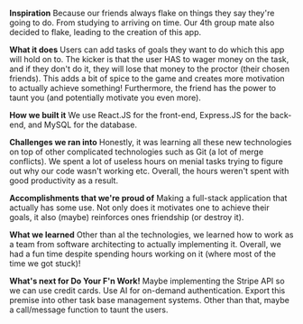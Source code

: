 **Inspiration**
Because our friends always flake on things they say they're going to do. From studying to arriving on time. Our 4th group mate also decided to flake, leading to the creation of this app.

**What it does**
Users can add tasks of goals they want to do which this app will hold on to. The kicker is that the user HAS to wager money on the task, and if they don't do it, they will lose that money to the proctor (their chosen friends). This adds a bit of spice to the game and creates more motivation to actually achieve something! Furthermore, the friend has the power to taunt you (and potentially motivate you even more).

**How we built it**
We use React.JS for the front-end, Express.JS for the back-end, and MySQL for the database.

**Challenges we ran into**
Honestly, it was learning all these new technologies on top of other complicated technologies such as Git (a lot of merge conflicts). We spent a lot of useless hours on menial tasks trying to figure out why our code wasn't working etc. Overall, the hours weren't spent with good productivity as a result.

**Accomplishments that we're proud of**
Making a full-stack application that actually has some use. Not only does it motivates one to achieve their goals, it also (maybe) reinforces ones friendship (or destroy it).

**What we learned**
Other than al the technologies, we learned how to work as a team from software architecting to actually implementing it. Overall, we had a fun time despite spending hours working on it (where most of the time we got stuck)!

**What's next for Do Your F'n Work!**
Maybe implementing the Stripe API so we can use credit cards. Use AI for on-demand authentication. Export this premise into other task base management systems. Other than that, maybe a call/message function to taunt the users.
